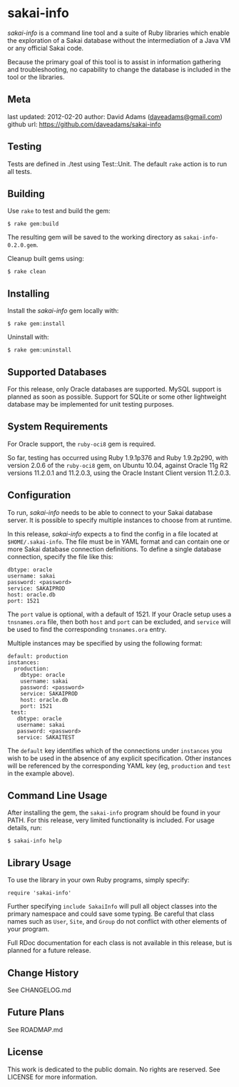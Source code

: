 # sakai-info #

*sakai-info* is a command line tool and a suite of Ruby libraries which enable
the exploration of a Sakai database without the intermediation of a Java VM or
any official Sakai code.

Because the primary goal of this tool is to assist in information gathering
and troubleshooting, no capability to change the database is included in the
tool or the libraries.

## Meta ##

last updated: 2012-02-20
author: David Adams (daveadams@gmail.com)
github url: https://github.com/daveadams/sakai-info

## Testing ##

Tests are defined in ./test using Test::Unit. The default `rake` action is to
run all tests.

## Building ##

Use `rake` to test and build the gem:

    $ rake gem:build

The resulting gem will be saved to the working directory as
`sakai-info-0.2.0.gem`.

Cleanup built gems using:

    $ rake clean

## Installing ##

Install the *sakai-info* gem locally with:

    $ rake gem:install

Uninstall with:

    $ rake gem:uninstall

## Supported Databases ##

For this release, only Oracle databases are supported. MySQL support is planned
as soon as possible. Support for SQLite or some other lightweight database may
be implemented for unit testing purposes.

## System Requirements ##

For Oracle support, the `ruby-oci8` gem is required.

So far, testing has occurred using Ruby 1.9.1p376 and Ruby 1.9.2p290, with
version 2.0.6 of the `ruby-oci8` gem, on Ubuntu 10.04, against Oracle 11g
R2 versions 11.2.0.1 and 11.2.0.3, using the Oracle Instant Client version
11.2.0.3.

## Configuration ##

To run, *sakai-info* needs to be able to connect to your Sakai database server.
It is possible to specify multiple instances to choose from at runtime.

In this release, *sakai-info* expects a to find the config in a file located at
`$HOME/.sakai-info`. The file must be in YAML format and can contain one or
more Sakai database connection definitions. To define a single database
connection, specify the file like this:

    dbtype: oracle
    username: sakai
    password: <password>
    service: SAKAIPROD
    host: oracle.db
    port: 1521

The `port` value is optional, with a default of 1521. If your Oracle setup uses
a `tnsnames.ora` file, then both `host` and `port` can be excluded, and
`service` will be used to find the corresponding `tnsnames.ora` entry.

Multiple instances may be specified by using the following format:

    default: production
    instances:
      production:
        dbtype: oracle
        username: sakai
        password: <password>
        service: SAKAIPROD
        host: oracle.db
        port: 1521
     test:
       dbtype: oracle
       username: sakai
       password: <password>
       service: SAKAITEST

The `default` key identifies which of the connections under `instances` you
wish to be used in the absence of any explicit specification. Other instances
will be referenced by the corresponding YAML key (eg, `production` and `test`
in the example above).

## Command Line Usage ##

After installing the gem, the `sakai-info` program should be found in your
PATH. For this release, very limited functionality is included. For usage
details, run:

    $ sakai-info help

## Library Usage ##

To use the library in your own Ruby programs, simply specify:

    require 'sakai-info'

Further specifying `include SakaiInfo` will pull all object classes into the
primary namespace and could save some typing. Be careful that class names such
as `User`, `Site`, and `Group` do not conflict with other elements of your
program.

Full RDoc documentation for each class is not available in this release, but is
planned for a future release.

## Change History ##

See CHANGELOG.md

## Future Plans ##

See ROADMAP.md

## License ##

This work is dedicated to the public domain. No rights are reserved. See
LICENSE for more information.

